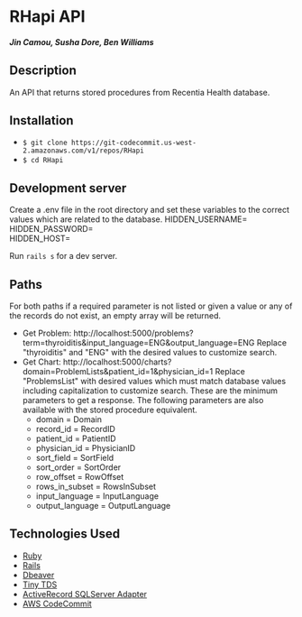# RHapi API

#### _Jin Camou, Susha Dore, Ben Williams_

## Description
An API that returns stored procedures from Recentia Health database.

## Installation
* `$ git clone https://git-codecommit.us-west-2.amazonaws.com/v1/repos/RHapi`
* `$ cd RHapi`

## Development server
Create a .env file in the root directory and set these variables to the correct values which are related to the database.
HIDDEN_USERNAME=
HIDDEN_PASSWORD=  
HIDDEN_HOST=

Run `rails s` for a dev server.

## Paths
For both paths if a required parameter is not listed or given a value or any of the records do not exist, an empty array will be returned.
* Get Problem: http://localhost:5000/problems?term=thyroiditis&input_language=ENG&output_language=ENG
Replace "thyroiditis" and "ENG" with the desired values to customize search.
* Get Chart:
http://localhost:5000/charts?domain=ProblemLists&patient_id=1&physician_id=1
Replace "ProblemsList" with desired values which must match database values including capitalization to customize search. These are the minimum parameters to get a response. The following parameters are also available with the stored procedure equivalent.
  * domain = Domain
  * record_id = RecordID
  * patient_id = PatientID
  * physician_id = PhysicianID
  * sort_field = SortField
  * sort_order = SortOrder
  * row_offset = RowOffset
  * rows_in_subset = RowsInSubset
  * input_language = InputLanguage
  * output_language = OutputLanguage

## Technologies Used
* [Ruby](https://www.ruby-lang.org/en/downloads/)
* [Rails](http://rubyonrails.org/)
* [Dbeaver](https://dbeaver.jkiss.org/)
* [Tiny TDS](https://github.com/rails-sqlhserver/tiny_tds)
* [ActiveRecord SQLServer Adapter](https://github.com/rails-sqlserver/activerecord-sqlserver-adapter)
* [AWS CodeCommit](https://aws.amazon.com/codecommit/)
